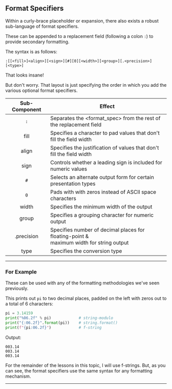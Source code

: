 ## Format Specifiers

Within a curly-brace placeholder or expansion, there also exists a robust
sub-language of format specifiers.

These can be appended to a replacement field (following a colon `:`) to 
provide secondary formatting.

The syntax is as follows:

`:[[<fill>]<align>][<sign>][#][0][<width>][<group>][.<precision>][<type>]`

That looks insane!

But don't worry. That layout is just specifying the order in which you add 
the various optional format specifiers.

|Sub-Component|Effect|
|:-:|-|
|`:`|Separates the \<format_spec> from the rest of the replacement field|
|fill|Specifies a character to pad values that don't fill the field width|
|align|Specifies the justification of values that don't fill the field width|
|sign|Controls whether a leading sign is included for numeric values|
|`#`|Selects an alternate output form for certain presentation types|
|`0`|Pads with with zeros instead of ASCII space characters|
|width|Specifies the minimum width of the output|
|group|Specifies a grouping character for numeric output|
|.precision|Specifies number of decimal places for floating-point &<br>maximum width for string output|
|type|Specifies the conversion type|

---

### For Example

These can be used with any of the formatting methodologies we've seen 
previously.

This prints out `pi` to two decimal places, padded on the left with zeros out
to a total of 6 characters:

```python
pi = 3.14159
print("%06.2f" % pi)            # string-modulo
print("{:06.2f}".format(pi))    # string.format()
print(f"{pi:06.2f}")            # f-string
```

Output:

```
003.14
003.14
003.14
```

For the remainder of the lessons in this topic, I will use f-strings. But, as
you can see, the format specifiers use the same syntax for any formatting
mechanism.

---
